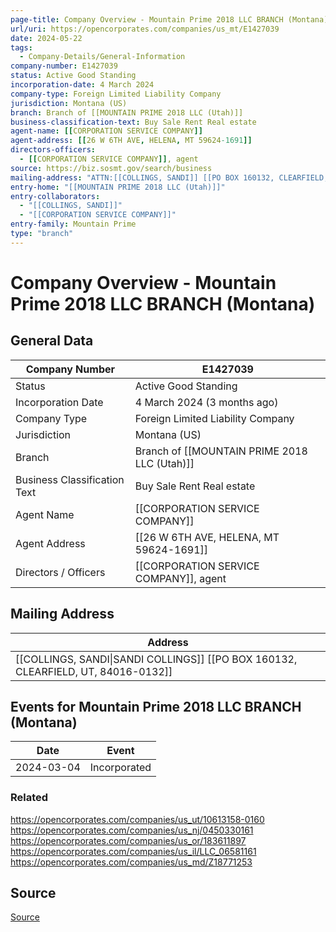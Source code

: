 ```yaml
---
page-title: Company Overview - Mountain Prime 2018 LLC BRANCH (Montana)
url/uri: https://opencorporates.com/companies/us_mt/E1427039
date: 2024-05-22
tags:
  - Company-Details/General-Information
company-number: E1427039
status: Active Good Standing
incorporation-date: 4 March 2024
company-type: Foreign Limited Liability Company
jurisdiction: Montana (US)
branch: Branch of [[MOUNTAIN PRIME 2018 LLC (Utah)]]
business-classification-text: Buy Sale Rent Real estate
agent-name: [[CORPORATION SERVICE COMPANY]]
agent-address: [[26 W 6TH AVE, HELENA, MT 59624-1691]]
directors-officers:
  - [[CORPORATION SERVICE COMPANY]], agent
source: https://biz.sosmt.gov/search/business
mailing-address: "ATTN:[[COLLINGS, SANDI]] [[PO BOX 160132, CLEARFIELD, UT, 84016-0132]]"
entry-home: "[[MOUNTAIN PRIME 2018 LLC (Utah)]]"
entry-collaborators:
  - "[[COLLINGS, SANDI]]"
  - "[[CORPORATION SERVICE COMPANY]]"
entry-family: Mountain Prime
type: "branch"
---
```


# Company Overview - Mountain Prime 2018 LLC BRANCH (Montana)

## General Data

| Company Number        | E1427039                                  |
|-----------------------|--------------------------------------------|
| Status                | Active Good Standing                       |
| Incorporation Date    | 4 March 2024 (3 months ago)                |
| Company Type          | Foreign Limited Liability Company          |
| Jurisdiction          | Montana (US)                               |
| Branch                | Branch of [[MOUNTAIN PRIME 2018 LLC (Utah)]] |
| Business Classification Text | Buy Sale Rent Real estate          |
| Agent Name            | [[CORPORATION SERVICE COMPANY]]                |
| Agent Address         | [[26 W 6TH AVE, HELENA, MT 59624-1691]] |
| Directors / Officers  | [[CORPORATION SERVICE COMPANY]], agent         |

## Mailing Address

| Address                                       |
|-----------------------------------------------|
| [[COLLINGS, SANDI\|SANDI COLLINGS]] [[PO BOX 160132, CLEARFIELD, UT, 84016-0132]] |

## Events for Mountain Prime 2018 LLC BRANCH (Montana)

| Date          | Event                                                        |
|---------------|--------------------------------------------------------------|
| 2024-03-04    | Incorporated                                                 |

### Related
https://opencorporates.com/companies/us_ut/10613158-0160
https://opencorporates.com/companies/us_nj/0450330161
https://opencorporates.com/companies/us_or/183611897
https://opencorporates.com/companies/us_il/LLC_06581161
https://opencorporates.com/companies/us_md/Z18771253

## Source

[Source](https://biz.sosmt.gov/search/business)